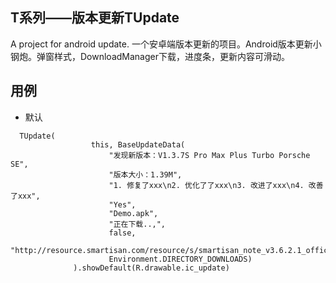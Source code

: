 ## T系列——版本更新TUpdate
A project for android update. 一个安卓端版本更新的项目。Android版本更新小钢炮。弹窗样式，DownloadManager下载，进度条，更新内容可滑动。

## 用例

 * 默认
  ```
	TUpdate(
	                this, BaseUpdateData(
	                    "发现新版本：V1.3.7S Pro Max Plus Turbo Porsche SE",
	                    "版本大小：1.39M",
	                    "1. 修复了xxx\n2. 优化了了xxx\n3. 改进了xxx\n4. 改善了xxx",
	                    "Yes",
	                    "Demo.apk",
	                    "正在下载..,",
	                    false,
	                    "http://resource.smartisan.com/resource/s/smartisan_note_v3.6.2.1_official.apk",
	                    Environment.DIRECTORY_DOWNLOADS)
	            ).showDefault(R.drawable.ic_update)
  
  ```
